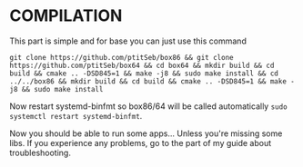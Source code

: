 # COMPILATION

This part is simple and for base you can just use this command 

```
git clone https://github.com/ptitSeb/box86 && git clone https://github.com/ptitSeb/box64 && cd box64 && mkdir build && cd build && cmake .. -DSD845=1 && make -j8 && sudo make install && cd ../../box86 && mkdir build && cd build && cmake .. -DSD845=1 && make -j8 && sudo make install
```

Now restart systemd-binfmt so box86/64 will be called automatically `sudo systemctl restart systemd-binfmt`.

Now you should be able to run some apps... Unless you're missing some libs. If you experience any problems, go to the part of my guide about troubleshooting.
